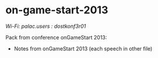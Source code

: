 on-game-start-2013
==================

*Wi-Fi: palac.users : dostkonf3r01*

Pack from conference onGameStart 2013:

- Notes from onGameStart 2013 (each speech in other file)

